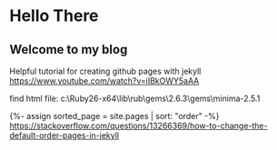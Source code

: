 # Hello There 
## Welcome to my blog

Helpful tutorial for creating github pages with jekyll
https://www.youtube.com/watch?v=iIBkOWY5aAA 

find html file: c:\Ruby26-x64\lib\rub\gems\2.6.3\gems\minima-2.5.1

{%- assign sorted_page = site.pages | sort: "order" -%}
https://stackoverflow.com/questions/13266369/how-to-change-the-default-order-pages-in-jekyll
